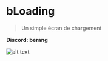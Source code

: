 # bLoading

> Un simple écran de chargement

**__Discord:__ berang**

![alt text](https://github.com/BerangGitHub/bLoading/blob/main/image.jpg?raw=true)
